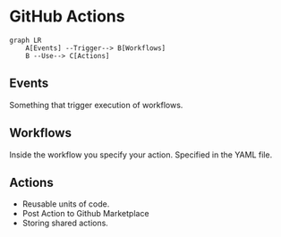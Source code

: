 # GitHub Actions

```mermaid
graph LR
    A[Events] --Trigger--> B[Workflows]
    B --Use--> C[Actions]
```

## Events
Something that trigger execution of workflows.

## Workflows
Inside the workflow you specify your action. Specified in the YAML file.

## Actions
- Reusable units of code.
- Post Action to Github Marketplace
- Storing shared actions.